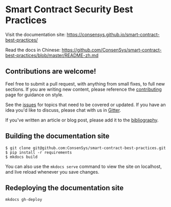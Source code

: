 # Smart Contract Security Best Practices

Visit the documentation site: https://consensys.github.io/smart-contract-best-practices/

Read the docs in Chinese: https://github.com/ConsenSys/smart-contract-best-practices/blob/master/README-zh.md

## Contributions are welcome!

Feel free to submit a pull request, with anything from small fixes, to full new sections. If you are writing new content, please reference the [contributing](./about/contributing) page for guidance on style. 

See the [issues](https://github.com/ConsenSys/smart-contract-best-practices/issues) for topics that need to be covered or updated. If you have an idea you'd like to discuss, please chat with us in [Gitter](https://gitter.im/ConsenSys/smart-contract-best-practices).

If you've written an article or blog post, please add it to the [bibliography](./bibliography).  


## Building the documentation site

```
$ git clone git@github.com:ConsenSys/smart-contract-best-practices.git
$ pip install -r requirements
$ mkdocs build 
```

You can also use the `mkdocs serve` command to view the site on localhost, and live reload whenever you save changes.

## Redeploying the documentation site

```
mkdocs gh-deploy
```

